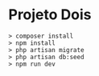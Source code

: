 # Projeto Dois

```
> composer install
> npm install
> php artisan migrate
> php artisan db:seed
> npm run dev
```